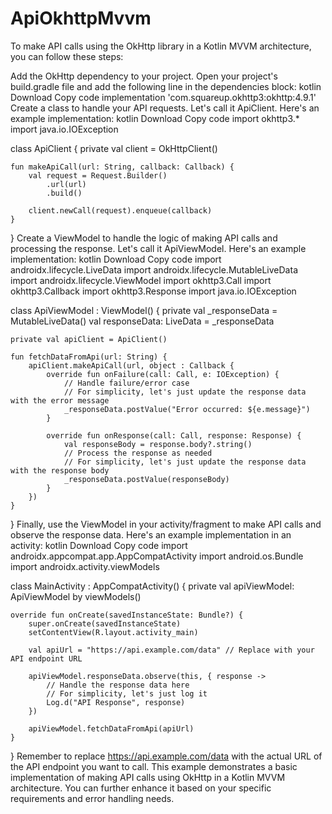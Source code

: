 # ApiOkhttpMvvm

To make API calls using the OkHttp library in a Kotlin MVVM architecture, you can follow these steps:

Add the OkHttp dependency to your project. Open your project's build.gradle file and add the following line in the dependencies block:
kotlin
Download
Copy code
implementation 'com.squareup.okhttp3:okhttp:4.9.1'
Create a class to handle your API requests. Let's call it ApiClient. Here's an example implementation:
kotlin
Download
Copy code
import okhttp3.*
import java.io.IOException

class ApiClient {
    private val client = OkHttpClient()

    fun makeApiCall(url: String, callback: Callback) {
        val request = Request.Builder()
            .url(url)
            .build()

        client.newCall(request).enqueue(callback)
    }
}
Create a ViewModel to handle the logic of making API calls and processing the response. Let's call it ApiViewModel. Here's an example implementation:
kotlin
Download
Copy code
import androidx.lifecycle.LiveData
import androidx.lifecycle.MutableLiveData
import androidx.lifecycle.ViewModel
import okhttp3.Call
import okhttp3.Callback
import okhttp3.Response
import java.io.IOException

class ApiViewModel : ViewModel() {
    private val _responseData = MutableLiveData<String>()
    val responseData: LiveData<String> = _responseData

    private val apiClient = ApiClient()

    fun fetchDataFromApi(url: String) {
        apiClient.makeApiCall(url, object : Callback {
            override fun onFailure(call: Call, e: IOException) {
                // Handle failure/error case
                // For simplicity, let's just update the response data with the error message
                _responseData.postValue("Error occurred: ${e.message}")
            }

            override fun onResponse(call: Call, response: Response) {
                val responseBody = response.body?.string()
                // Process the response as needed
                // For simplicity, let's just update the response data with the response body
                _responseData.postValue(responseBody)
            }
        })
    }
}
Finally, use the ViewModel in your activity/fragment to make API calls and observe the response data. Here's an example implementation in an activity:
kotlin
Download
Copy code
import androidx.appcompat.app.AppCompatActivity
import android.os.Bundle
import androidx.activity.viewModels

class MainActivity : AppCompatActivity() {
    private val apiViewModel: ApiViewModel by viewModels()

    override fun onCreate(savedInstanceState: Bundle?) {
        super.onCreate(savedInstanceState)
        setContentView(R.layout.activity_main)

        val apiUrl = "https://api.example.com/data" // Replace with your API endpoint URL

        apiViewModel.responseData.observe(this, { response ->
            // Handle the response data here
            // For simplicity, let's just log it
            Log.d("API Response", response)
        })

        apiViewModel.fetchDataFromApi(apiUrl)
    }
}
Remember to replace https://api.example.com/data with the actual URL of the API endpoint you want to call. This example demonstrates a basic implementation of making API calls using OkHttp in a Kotlin MVVM architecture. You can further enhance it based on your specific requirements and error handling needs.
